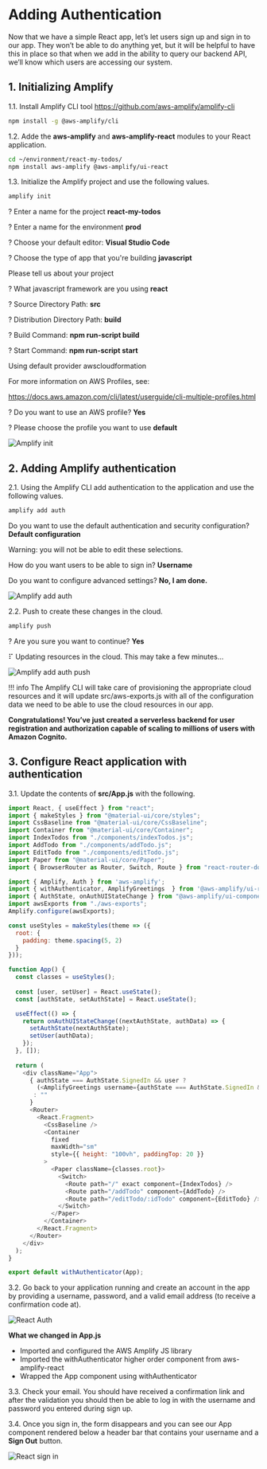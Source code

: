 # Adding Authentication

Now that we have a simple React app, let’s let users sign up and sign in to our app. They won’t be able to do anything yet, but it will be helpful to have this in place so that when we add in the ability to query our backend API, we’ll know which users are accessing our system.

## 1. Initializing Amplify

1.1\. Install Amplify CLI tool https://github.com/aws-amplify/amplify-cli

``` bash
npm install -g @aws-amplify/cli
```

1.2\. Adde the **aws-amplify** and **aws-amplify-react** modules to your React application.

``` bash
cd ~/environment/react-my-todos/
npm install aws-amplify @aws-amplify/ui-react
```

1.3\. Initialize the Amplify project and use the following values.

``` bash
amplify init
```

? Enter a name for the project **react-my-todos**

? Enter a name for the environment **prod**

? Choose your default editor: **Visual Studio Code**

? Choose the type of app that you're building **javascript**

Please tell us about your project

? What javascript framework are you using **react**

? Source Directory Path:  **src**

? Distribution Directory Path: **build**

? Build Command:  **npm run-script build**

? Start Command: **npm run-script start**

Using default provider  awscloudformation


For more information on AWS Profiles, see:

https://docs.aws.amazon.com/cli/latest/userguide/cli-multiple-profiles.html


? Do you want to use an AWS profile? **Yes**

? Please choose the profile you want to use **default**

![Amplify init](images/amplify-init.png)

## 2. Adding Amplify authentication

2.1\. Using the Amplify CLI add authentication to the application and use the following values.

``` bash
amplify add auth
```

 Do you want to use the default authentication and security configuration? **Default configuration**

 Warning: you will not be able to edit these selections. 

 How do you want users to be able to sign in? **Username**

 Do you want to configure advanced settings? **No, I am done.**

![Amplify add auth](images/amplify-add-auth.png)

2.2\. Push to create these changes in the cloud.

``` bash
amplify push
```

? Are you sure you want to continue? **Yes**

⠏ Updating resources in the cloud. This may take a few minutes...

![Amplify add auth push](images/amplify-add-auth-push.png)

!!! info
    The Amplify CLI will take care of provisioning the appropriate cloud resources and it will update src/aws-exports.js with all of the configuration data we need to be able to use the cloud resources in our app.

**Congratulations! You’ve just created a serverless backend for user registration and authorization capable of scaling to millions of users with Amazon Cognito.**

## 3. Configure React application with authentication

3.1\. Update the contents of **src/App.js** with the following.

``` javascript hl_lines="1 11 12 13 14 15 26 27 29 30 31 32 33 34 38 39 40 41 64"
import React, { useEffect } from "react";
import { makeStyles } from "@material-ui/core/styles";
import CssBaseline from "@material-ui/core/CssBaseline";
import Container from "@material-ui/core/Container";
import IndexTodos from "./components/indexTodos.js";
import AddTodo from "./components/addTodo.js";
import EditTodo from "./components/editTodo.js";
import Paper from "@material-ui/core/Paper";
import { BrowserRouter as Router, Switch, Route } from "react-router-dom";

import { Amplify, Auth } from 'aws-amplify';
import { withAuthenticator, AmplifyGreetings  } from '@aws-amplify/ui-react'
import { AuthState, onAuthUIStateChange } from "@aws-amplify/ui-components";
import awsExports from "./aws-exports";
Amplify.configure(awsExports);

const useStyles = makeStyles(theme => ({
  root: {
    padding: theme.spacing(5, 2)
  }
}));

function App() {
  const classes = useStyles();
  
  const [user, setUser] = React.useState();
  const [authState, setAuthState] = React.useState();

  useEffect(() => {
    return onAuthUIStateChange((nextAuthState, authData) => {
      setAuthState(nextAuthState);
      setUser(authData);
    });
  }, []);
  
  return (
    <div className="App">
      { authState === AuthState.SignedIn && user ?
        (<AmplifyGreetings username={authState === AuthState.SignedIn && user ? user.username : ""}></AmplifyGreetings>)
       : ""
      }
      <Router>
        <React.Fragment>
          <CssBaseline />
          <Container
            fixed
            maxWidth="sm"
            style={{ height: "100vh", paddingTop: 20 }}
          >
            <Paper className={classes.root}>
              <Switch>
                <Route path="/" exact component={IndexTodos} />
                <Route path="/addTodo" component={AddTodo} />
                <Route path="/editTodo/:idTodo" component={EditTodo} />
              </Switch>
            </Paper>
          </Container>
        </React.Fragment>
      </Router>
    </div>
  );
}

export default withAuthenticator(App);
```

3.2\. Go back to your application running and create an account in the app by providing a username, password, and a valid email address (to receive a confirmation code at).

![React Auth](images/react-auth.png)

**What we changed in App.js**

* Imported and configured the AWS Amplify JS library
* Imported the withAuthenticator higher order component from aws-amplify-react
* Wrapped the App component using withAuthenticator

3.3\. Check your email. You should have received a confirmation link and after the validation you should then be able to log in with the username and password you entered during sign up.

3.4\. Once you sign in, the form disappears and you can see our App component rendered below a header bar that contains your username and a **Sign Out** button.

![React sign in](images/react-sign-in.png)